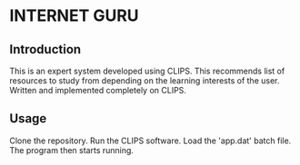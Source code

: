 # INTERNET GURU
## Introduction
This is an expert system developed using CLIPS. This recommends list of resources to study from depending on the learning interests of the user. Written and implemented completely on CLIPS.

## Usage
Clone the repository. Run the CLIPS software. Load the 'app.dat' batch file. The program then starts running.
